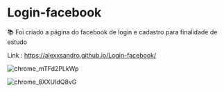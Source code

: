 # Login-facebook

:books: Foi criado a página do facebook de login e cadastro para finalidade de estudo

Link : https://alexxsandro.github.io/Login-facebook/

![chrome_mTFd2PLkWp](https://user-images.githubusercontent.com/80698066/167472408-0e0a43d9-c3c5-4c28-b598-e38bfa64fc8f.png)

![chrome_8XXUIdQ8vG](https://user-images.githubusercontent.com/80698066/167472481-885aa1d1-1b33-4463-aa6c-11c11fa846f2.png)
